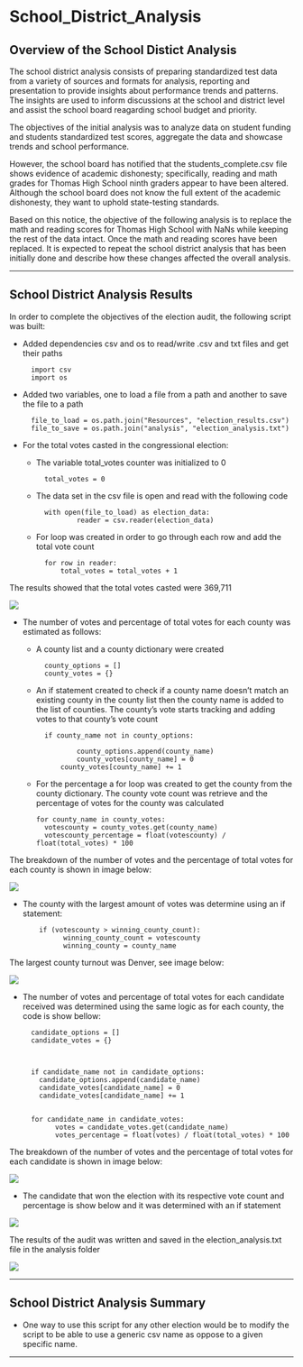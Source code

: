 # School_District_Analysis

## Overview of the School Distict Analysis

The school district analysis consists of preparing standardized test data from a variety of sources and formats for analysis, reporting and presentation to provide insights about performance trends and patterns. The insights are used to inform discussions at the school and district level and assist the school board reagarding school budget and priority. 

The objectives of the initial analysis was to analyze data on student funding and students standardized test scores, aggregate the data and showcase trends and school performance.

However, the school board has notified that the students_complete.csv file shows evidence of academic dishonesty; specifically, reading and math grades for Thomas High School ninth graders appear to have been altered. Although the school board does not know the full extent of the academic dishonesty, they want to uphold state-testing standards. 

Based on this notice, the objective of the following analysis is to replace the math and reading scores for Thomas High School with NaNs while keeping the rest of the data intact. Once the math and reading scores have been replaced. It is expected to repeat the school district analysis that has been initially done and describe how these changes affected the overall analysis. 

---
## School District Analysis Results

In order to complete the objectives of the election audit, the following script was built:

* Added dependencies csv and os to read/write .csv and txt files and get their paths 

		import csv
		import os
	
* Added two variables, one to load a file from a path and another to save the file to a path 

		file_to_load = os.path.join("Resources", "election_results.csv")
		file_to_save = os.path.join("analysis", "election_analysis.txt")

* For the total votes casted in the congressional election:
	* The variable total_votes counter was initialized to 0
	
			total_votes = 0
		
	* The data set in the csv file is open and read with the following code
	
			with open(file_to_load) as election_data:
    				reader = csv.reader(election_data)
			
	* For loop was created in order to go through each row and add the total vote count
	
			for row in reader:
 				total_votes = total_votes + 1
	
The results showed that the total votes casted were 369,711

![](Images/Total_Votes.png)

* The number of votes and percentage of total votes for each county was estimated as follows:

	* A county list and a county dictionary were created
  
			county_options = []
			county_votes = {}
    
	* An if statement created to check if a county name doesn’t match an existing county in the county list then the county name is added to the list of counties. The county’s vote starts tracking and adding votes to that county’s vote count
  
       		if county_name not in county_options:
		
            		county_options.append(county_name)	
      				county_votes[county_name] = 0
 				county_votes[county_name] += 1
      
	* For the percentage a for loop was created to get the county from the county dictionary. The county vote count was retrieve and the percentage of votes for the county was calculated 
  
		  for county_name in county_votes:
        	votescounty = county_votes.get(county_name)
        	votescounty_percentage = float(votescounty) / float(total_votes) * 100

The breakdown of the number of votes and the percentage of total votes for each county is shown in image below:

![](Images/County_Votes.png)

* The county with the largest amount of votes was determine using an if statement:

    	  if (votescounty > winning_county_count):
            	winning_county_count = votescounty
            	winning_county = county_name

The largest county turnout was Denver, see image below:

![](Images/Largest_County_Turnout.png)

* The number of votes and percentage of total votes for each candidate received was determined using the same logic as for each county, the code is show bellow:

		candidate_options = []
		candidate_votes = {}

    
    
        if candidate_name not in candidate_options:
          candidate_options.append(candidate_name)
          candidate_votes[candidate_name] = 0
          candidate_votes[candidate_name] += 1

    
        for candidate_name in candidate_votes:
              votes = candidate_votes.get(candidate_name)
              votes_percentage = float(votes) / float(total_votes) * 100

The breakdown of the number of votes and the percentage of total votes for each candidate is shown in image below:

![](Images/Candidates_Votes.png)

* The candidate that won the election with its respective vote count and percentage is show below and it was determined with an if statement
 
![](Images/Winner.png)

The results of the audit was written and saved in the election_analysis.txt file in the analysis folder

![](Images/Results_Audit_TXT.png)


---
## School District Analysis Summary

* One way to use this script for any other election would be to modify the script to be able to use a generic csv name as oppose to a given specific name.


---
